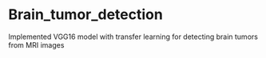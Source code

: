 # Brain_tumor_detection
Implemented VGG16 model with transfer learning for detecting brain tumors from MRI images
